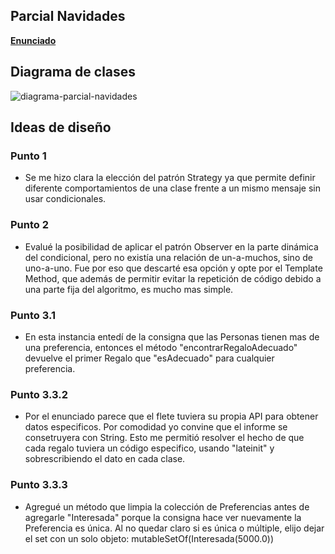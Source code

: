 ## Parcial Navidades
[**Enunciado**](https://docs.google.com/document/d/1hswq2ZZCRL-SWZNavJ3oW93JwBYxcBUfBbgTsgipPvY/edit)

## Diagrama de clases

![diagrama-parcial-navidades](https://github.com/martinmdl/parcial-2022/assets/78437578/f01b3cd2-f69d-4898-96c2-2ee67cc9bc42)

## Ideas de diseño

### Punto 1
- Se me hizo clara la elección del patrón Strategy ya que permite definir diferente comportamientos de una clase frente a un mismo mensaje sin usar condicionales.

### Punto 2
- Evalué la posibilidad de aplicar el patrón Observer en la parte dinámica del condicional, pero no existía una relación de un-a-muchos, sino de uno-a-uno. Fue por eso que descarté esa opción y opte por el Template Method, que además de permitir evitar la repetición de código debido a una parte fija del algoritmo, es mucho mas simple. 

### Punto 3.1
- En esta instancia entedí de la consigna que las Personas tienen mas de una preferencia, entonces el método "encontrarRegaloAdecuado" devuelve el primer Regalo que "esAdecuado" para cualquier preferencia.

### Punto 3.3.2
- Por el enunciado parece que el flete tuviera su propia API para obtener datos especificos. Por comodidad yo convine que el informe se consetruyera con String. Esto me permitió resolver el hecho de que cada regalo tuviera un código especifico, usando "lateinit" y sobrescribiendo el dato en cada clase.

### Punto 3.3.3
- Agregué un método que limpia la colección de Preferencias antes de agregarle "Interesada" porque la consigna hace ver nuevamente la Preferencia es única. Al no quedar claro si es única o múltiple, elijo dejar el set con un solo objeto: mutableSetOf<Preferencia>(Interesada(5000.0))
